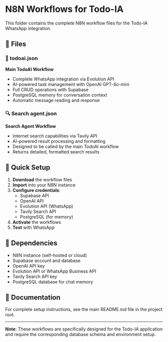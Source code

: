 # N8N Workflows for Todo-IA

This folder contains the complete N8N workflow files for the Todo-IA WhatsApp integration.

## 📁 Files

### 🤖 todoai.json

**Main TodoAI Workflow**

- Complete WhatsApp integration via Evolution API
- AI-powered task management with OpenAI GPT-4o-mini
- Full CRUD operations with Supabase
- PostgreSQL memory for conversation context
- Automatic message reading and response

### 🔍 Search agent.json

**Search Agent Workflow**

- Internet search capabilities via Tavily API
- AI-powered result processing and formatting
- Designed to be called by the main TodoAI workflow
- Returns detailed, formatted search results

## 🚀 Quick Setup

1. **Download** the workflow files
2. **Import** into your N8N instance
3. **Configure credentials**:
   - Supabase API
   - OpenAI API
   - Evolution API (WhatsApp)
   - Tavily Search API
   - PostgreSQL (for memory)
4. **Activate** the workflows
5. **Test** with WhatsApp

## 🔗 Dependencies

- N8N instance (self-hosted or cloud)
- Supabase account and database
- OpenAI API key
- Evolution API or WhatsApp Business API
- Tavily Search API key
- PostgreSQL database for chat memory

## 📖 Documentation

For complete setup instructions, see the main README.md file in the project root.

---

**Note**: These workflows are specifically designed for the Todo-IA application and require the corresponding database schema and environment setup.
